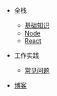 
* 全栈
  * [基础知识](full_stack/base/)
  * [Node](full_stack/node/)
  * [React](full_stack/react/)

* 工作实践
  * [常见问题](work/problems/)
* [博客](blog/)
  <!-- * [文章列表](blog/) -->
<!-- * [投资](investment/) -->